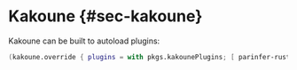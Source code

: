 # Kakoune {#sec-kakoune}

Kakoune can be built to autoload plugins:

```nix
(kakoune.override { plugins = with pkgs.kakounePlugins; [ parinfer-rust ]; })
```
